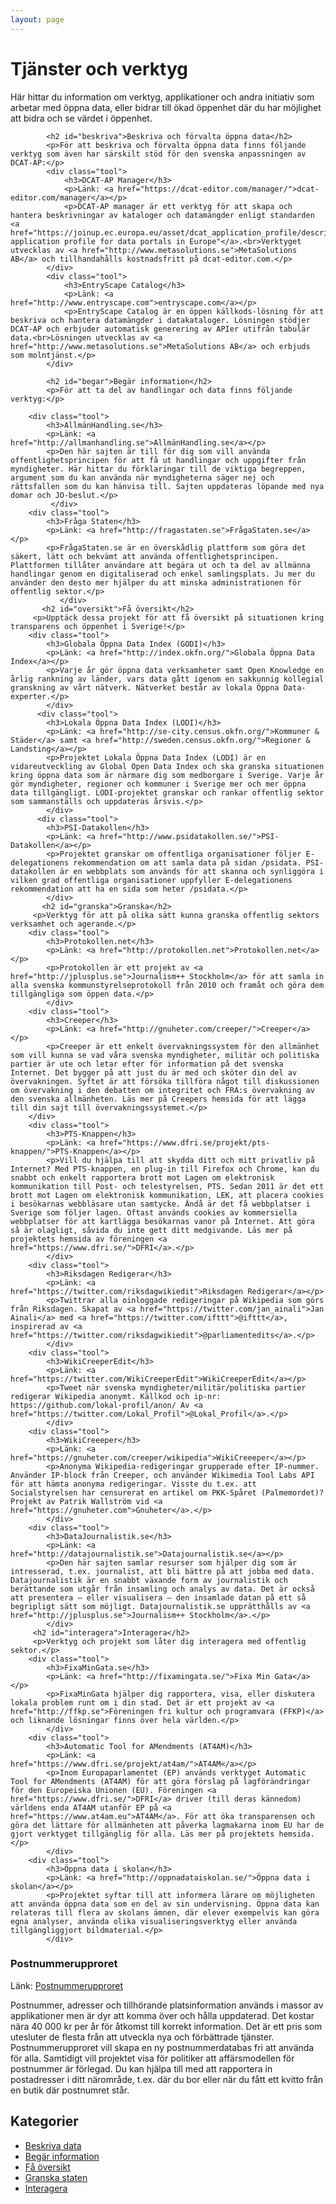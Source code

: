 ```yaml
---
layout: page
---
```

<!-- page content start -->

<div class="container">
    <div class="row">
        <div class="col-md-8">
            <h1>Tjänster och verktyg</h1>
            <p>Här hittar du information om verktyg, applikationer och andra initiativ som arbetar med öppna data, eller bidrar till ökad öppenhet där du har möjlighet att bidra och se värdet i öppenhet.</p>
            
            <h2 id="beskriva">Beskriva och förvalta öppna data</h2>
            <p>För att beskriva och förvalta öppna data finns följande verktyg som även har särskilt stöd för den svenska anpassningen av DCAT-AP:</p>
            <div class="tool">
            	<h3>DCAT-AP Manager</h3>
            	<p>Länk: <a href="https://dcat-editor.com/manager/">dcat-editor.com/manager</a></p>
            	<p>DCAT-AP manager är ett verktyg för att skapa och hantera beskrivningar av kataloger och datamängder enligt standarden <a href="https://joinup.ec.europa.eu/asset/dcat_application_profile/description">"DCAT application profile for data portals in Europe"</a>.<br>Verktyget utvecklas av <a href="http://www.metasolutions.se">MetaSolutions AB</a> och tillhandahålls kostnadsfritt på dcat-editor.com.</p>
            </div>
            <div class="tool">
            	<h3>EntryScape Catalog</h3>
            	<p>Länk: <a href="http://www.entryscape.com">entryscape.com</a></p>
            	<p>EntryScape Catalog är en öppen källkods-lösning för att beskriva och hantera datamängder i datakataloger. Lösningen stödjer DCAT-AP och erbjuder automatisk generering av APIer utifrån tabulär data.<br>Lösningen utvecklas av <a href="http://www.metasolutions.se">MetaSolutions AB</a> och erbjuds som molntjänst.</p>
            </div>

            <h2 id="begar">Begär information</h2>
            <p>För att ta del av handlingar och data finns följande verktyg:</p>

        <div class="tool">
            <h3>AllmänHandling.se</h3>
            <p>Länk: <a href="http://allmanhandling.se">AllmänHandling.se</a></p>
            <p>Den här sajten är till för dig som vill använda offentlighetsprincipen för att få ut handlingar och uppgifter från myndigheter. Här hittar du förklaringar till de viktiga begreppen, argument som du kan använda när myndigheterna säger nej och rättsfallen som du kan hänvisa till. Sajten uppdateras löpande med nya domar och JO-beslut.</p>
             </div>
        <div class="tool">
            <h3>Fråga Staten</h3>
            <p>Länk: <a href="http://fragastaten.se">FrågaStaten.se</a></p>
            <p>FrågaStaten.se är en överskådlig plattform som göra det säkert, lätt och bekvämt att använda offentlighetsprincipen. Plattformen tillåter användare att begära ut och ta del av allmänna handlingar genom en digitaliserad och enkel samlingsplats. Ju mer du använder den desto mer hjälper du att minska administrationen för offentlig sektor.</p>
	           </div>
	       <h2 id="oversikt">Få översikt</h2>
         <p>Upptäck dessa projekt för att få översikt på situationen kring transparens och öppenhet i Sverige!</p>
  	    <div class="tool">
            <h3>Globala Öppna Data Index (GODI)</h3>
            <p>Länk: <a href="http://index.okfn.org/">Globala Öppna Data Index</a></p>
            <p>Varje år gör öppna data verksamheter samt Open Knowledge en årlig rankning av länder, vars data gått igenom en sakkunnig kollegial granskning av vårt nätverk. Nätverket består av lokala Öppna Data-experter.</p>
            </div>
	      <div class="tool">
            <h3>Lokala Öppna Data Index (LODI)</h3>
            <p>Länk: <a href="http://se-city.census.okfn.org/">Kommuner & Städer</a> samt <a href="http://sweden.census.okfn.org/">Regioner & Landsting</a></p>
            <p>Projektet Lokala Öppna Data Index (LODI) är en vidareutveckling av Global Open Data Index och ska granska situationen kring öppna data som är närmare dig som medborgare i Sverige. Varje år gör myndigheter, regioner och kommuner i Sverige mer och mer öppna data tillgängligt. LODI-projektet granskar och rankar offentlig sektor som sammanställs och uppdateras årsvis.</p>
            </div>
	      <div class="tool">
            <h3>PSI-Datakollen</h3>
            <p>Länk: <a href="http://www.psidatakollen.se/">PSI-Datakollen</a></p>
            <p>Projektet granskar om offentliga organisationer följer E-delegationens rekommendation om att samla data på sidan /psidata. PSI-datakollen är en webbplats som används för att skanna och synliggöra i vilken grad offentliga organisationer uppfyller E-delegationens rekommendation att ha en sida som heter /psidata.</p>
            </div>
	       <h2 id="granska">Granska</h2>
         <p>Verktyg för att på olika sätt kunna granska offentlig sektors verksamhet och agerande.</p>
        <div class="tool">
            <h3>Protokollen.net</h3>
            <p>Länk: <a href="http://protokollen.net">Protokollen.net</a></p>
            <p>Protokollen är ett projekt av <a href="http://jplusplus.se">Journalism++ Stockholm</a> för att samla in alla svenska kommunstyrelseprotokoll från 2010 och framåt och göra dem tillgängliga som öppen data.</p>
            </div>
        <div class="tool">
            <h3>Creeper</h3>
            <p>Länk: <a href="http://gnuheter.com/creeper/">Creeper</a></p>
            <p>Creeper är ett enkelt övervakningssystem för den allmänhet som vill kunna se vad våra svenska myndigheter, militär och politiska partier är ute och letar efter för information på det svenska Internet. Det bygger på att just du är med och sköter din del av övervakningen. Syftet är att försöka tillföra något till diskussionen om övervakning i den debatten om integritet och FRA:s övervakning av den svenska allmänheten. Läs mer på Creepers hemsida för att lägga till din sajt till övervakningssystemet.</p>
        </div>
        <div class="tool">
            <h3>PTS-Knappen</h3>
            <p>Länk: <a href="https://www.dfri.se/projekt/pts-knappen/">PTS-Knappen</a></p>
            <p>Vill du hjälpa till att skydda ditt och mitt privatliv på Internet? Med PTS-knappen, en plug-in till Firefox och Chrome, kan du snabbt och enkelt rapportera brott mot Lagen om elektronisk kommunikation till Post- och telestyrelsen, PTS. Sedan 2011 är det ett brott mot Lagen om elektronisk kommunikation, LEK, att placera cookies i besökarnas webbläsare utan samtycke. Ändå är det få webbplatser i Sverige som följer lagen. Oftast används cookies av kommersiella webbplatser för att kartlägga besökarnas vanor på Internet. Att göra så är olagligt, såvida du inte gett ditt medgivande. Läs mer på projektets hemsida av föreningen <a href="https://www.dfri.se/">DFRI</a>.</p>
            </div>
        <div class="tool">
            <h3>Riksdagen Redigerar</h3>
            <p>Länk: <a href="https://twitter.com/riksdagwikiedit">Riksdagen Redigerar</a></p>
            <p>Twittrar alla oinloggade redigeringar på Wikipedia som görs från Riksdagen. Skapat av <a href="https://twitter.com/jan_ainali">Jan Ainali</a> med <a href="https://twitter.com/ifttt">@ifttt</a>, inspirerad av <a href="https://twitter.com/riksdagwikiedit">@parliamentedits</a>.</p>
            </div>
        <div class="tool">
            <h3>WikiCreeperEdit</h3>
            <p>Länk: <a href="https://twitter.com/WikiCreeperEdit">WikiCreeperEdit</a></p>
            <p>Tweet när svenska myndigheter/militär/politiska partier redigerar Wikipedia anonymt. Källkod och ip-nr: https://github.com/lokal-profil/anon/ Av <a href="https://twitter.com/Lokal_Profil">@Lokal_Profil</a>.</p>
            </div>
        <div class="tool">
            <h3>WikiCreeeper</h3>
            <p>Länk: <a href="https://gnuheter.com/creeper/wikipedia">WikiCreeeper</a></p>
            <p>Anonyma Wikipedia-redigeringar grupperade efter IP-nummer. Använder IP-block från Creeper, och använder Wikimedia Tool Labs API för att hämta anonyma redigeringar. Visste du t.ex. att Socialstyrelsen har censurerat en artikel om PKK-Spåret (Palmemordet)? Projekt av Patrik Wallström vid <a href="https://gnuheter.com">Gnuheter</a>.</p>
            </div>
        <div class="tool">
            <h3>DataJournalistik.se</h3>
            <p>Länk: <a href="http://datajournalistik.se">Datajournalistik.se</a></p>
            <p>Den här sajten samlar resurser som hjälper dig som är intresserad, t.ex. journalist, att bli bättre på att jobba med data. Datajournalistik är en snabbt växande form av journalistik och berättande som utgår från insamling och analys av data. Det är också att presentera – eller visualisera – den insamlade datan på ett så begripligt sätt som möjligt. Datajournalistik.se upprätthålls av <a href="http://jplusplus.se">Journalism++ Stockholm</a>.</p>
            </div>
         <h2 id="interagera">Interagera</h2>
         <p>Verktyg och projekt som låter dig interagera med offentlig sektor.</p>
        <div class="tool">
            <h3>FixaMinGata.se</h3>
            <p>Länk: <a href="http://fixamingata.se/">Fixa Min Gata</a></p>
            <p>FixaMinGata hjälper dig rapportera, visa, eller diskutera lokala problem runt om i din stad. Det är ett projekt av <a href="http://ffkp.se">Föreningen fri kultur och programvara (FFKP)</a> och liknande lösningar finns över hela världen.</p>
            </div>
        <div class="tool">
            <h3>Automatic Tool for AMendments (AT4AM)</h3>
            <p>Länk: <a href="https://www.dfri.se/projekt/at4am/">AT4AM</a></p>
            <p>Inom Europaparlamentet (EP) används verktyget Automatic Tool for AMendments (AT4AM) för att göra förslag på lagförändringar för den Europeiska Unionen (EU). Föreningen <a href="https://www.dfri.se/">DFRI</a> driver (till deras kännedom) världens enda AT4AM utanför EP på <a href="https://www.at4am.eu">AT4AM</a>. För att öka transparensen och göra det lättare för allmänheten att påverka lagmakarna inom EU har de gjort verktyget tillgänglig för alla. Läs mer på projektets hemsida.</p>
            </div>
        <div class="tool">
            <h3>Öppna data i skolan</h3>
            <p>Länk: <a href="http://oppnadataiskolan.se/">Öppna data i skolan</a></p>
            <p>Projektet syftar till att informera lärare om möjligheten att använda öppna data som en del av sin undervisning. Öppna data kan relateras till flera av skolans ämnen, där elever exempelvis kan göra egna analyser, använda olika visualiseringsverktyg eller använda tillgängliggjort bildmaterial.</p>
            </div>
  <div class="tool">
            <h3>Postnummerupproret</h3>
            <p>Länk: <a href="http://www.postnummeruppror.nu/">Postnummerupproret</a>
            <p>Postnummer, adresser och tillhörande platsinformation används i massor av applikationer men är dyr att komma över och hålla uppdaterad. Det kostar nära 40 000 kr per år för åtkomst till korrekt information. Det är ett pris som utesluter de flesta från att utveckla nya och förbättrade tjänster. Postnummerupproret vill skapa en ny postnummerdatabas fri att använda för alla. Samtidigt vill projektet visa för politiker att affärsmodellen för postnummer är förlegad. Du kan hjälpa till med att rapportera in postadresser i ditt närområde, t.ex. där du bor eller när du fått ett kvitto från en butik där postnumret står.</p>
          </div>
    </div>
        <div class="col-md-4">
            <h2>Kategorier</h2>
            <ul>
            	<li><a href="#beskriva">Beskriva data</a></li>
                <li><a href="#begar">Begär information</a></li>
                <li><a href="#oversikt">Få översikt</a></li>
                <li><a href="#granska">Granska staten</a></li>
                <li><a href="#interagera">Interagera</a></li>
            </ul>
        </div>
    </div>
</div>
